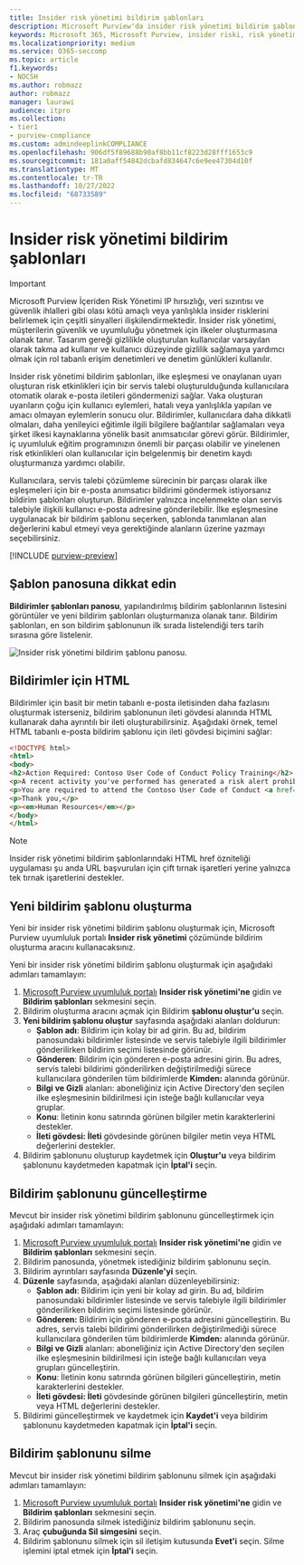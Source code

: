 ```yaml
---
title: Insider risk yönetimi bildirim şablonları
description: Microsoft Purview'da insider risk yönetimi bildirim şablonları hakkında bilgi edinin
keywords: Microsoft 365, Microsoft Purview, insider riski, risk yönetimi, uyumluluk
ms.localizationpriority: medium
ms.service: O365-seccomp
ms.topic: article
f1.keywords:
- NOCSH
ms.author: robmazz
author: robmazz
manager: laurawi
audience: itpro
ms.collection:
- tier1
- purview-compliance
ms.custom: admindeeplinkCOMPLIANCE
ms.openlocfilehash: 906df5f89688b90af8bb11cf8223d28fff1653c9
ms.sourcegitcommit: 181a0aff54842dcbafd834647c6e9ee47304d10f
ms.translationtype: MT
ms.contentlocale: tr-TR
ms.lasthandoff: 10/27/2022
ms.locfileid: "68733589"
---
```

# <a name="insider-risk-management-notice-templates"></a>Insider risk yönetimi bildirim şablonları

> [!IMPORTANT]
> Microsoft Purview İçeriden Risk Yönetimi IP hırsızlığı, veri sızıntısı ve güvenlik ihlalleri gibi olası kötü amaçlı veya yanlışlıkla insider risklerini belirlemek için çeşitli sinyalleri ilişkilendirmektedir. Insider risk yönetimi, müşterilerin güvenlik ve uyumluluğu yönetmek için ilkeler oluşturmasına olanak tanır. Tasarım gereği gizlilikle oluşturulan kullanıcılar varsayılan olarak takma ad kullanır ve kullanıcı düzeyinde gizlilik sağlamaya yardımcı olmak için rol tabanlı erişim denetimleri ve denetim günlükleri kullanılır.

Insider risk yönetimi bildirim şablonları, ilke eşleşmesi ve onaylanan uyarı oluşturan risk etkinlikleri için bir servis talebi oluşturulduğunda kullanıcılara otomatik olarak e-posta iletileri göndermenizi sağlar. Vaka oluşturan uyarıların çoğu için kullanıcı eylemleri, hatalı veya yanlışlıkla yapılan ve amacı olmayan eylemlerin sonucu olur. Bildirimler, kullanıcılara daha dikkatli olmaları, daha yenileyici eğitimle ilgili bilgilere bağlantılar sağlamaları veya şirket ilkesi kaynaklarına yönelik basit anımsatıcılar görevi görür. Bildirimler, iç uyumluluk eğitim programınızın önemli bir parçası olabilir ve yinelenen risk etkinlikleri olan kullanıcılar için belgelenmiş bir denetim kaydı oluşturmanıza yardımcı olabilir.

Kullanıcılara, servis talebi çözümleme sürecinin bir parçası olarak ilke eşleşmeleri için bir e-posta anımsatıcı bildirimi göndermek istiyorsanız bildirim şablonları oluşturun. Bildirimler yalnızca incelenmekte olan servis talebiyle ilişkili kullanıcı e-posta adresine gönderilebilir. İlke eşleşmesine uygulanacak bir bildirim şablonu seçerken, şablonda tanımlanan alan değerlerini kabul etmeyi veya gerektiğinde alanların üzerine yazmayı seçebilirsiniz.

[!INCLUDE [purview-preview](../includes/purview-preview.md)]

## <a name="notice-templates-dashboard"></a>Şablon panosuna dikkat edin

**Bildirimler şablonları panosu**, yapılandırılmış bildirim şablonlarının listesini görüntüler ve yeni bildirim şablonları oluşturmanıza olanak tanır. Bildirim şablonları, en son bildirim şablonunun ilk sırada listelendiği ters tarih sırasına göre listelenir.

![Insider risk yönetimi bildirim şablonu panosu.](../media/insider-risk-notices-dashboard.png)

## <a name="html-for-notices"></a>Bildirimler için HTML

Bildirimler için basit bir metin tabanlı e-posta iletisinden daha fazlasını oluşturmak isterseniz, bildirim şablonunun ileti gövdesi alanında HTML kullanarak daha ayrıntılı bir ileti oluşturabilirsiniz. Aşağıdaki örnek, temel HTML tabanlı e-posta bildirim şablonu için ileti gövdesi biçimini sağlar:

```HTML
<!DOCTYPE html>
<html>
<body>
<h2>Action Required: Contoso User Code of Conduct Policy Training</h2>
<p>A recent activity you've performed has generated a risk alert prohibited by the Contoso User <a href='https://www.contoso.com'>Code of Conduct Policy</a>.</p>
<p>You are required to attend the Contoso User Code of Conduct <a href='https://www.contoso.com'>training</a> within the next 14 days. Please contact <a href='mailto:hr@contoso.com'>Human Resources</a> with any questions about this training request.</p>
<p>Thank you,</p>
<p><em>Human Resources</em></p>
</body>
</html>
```

> [!NOTE]
> Insider risk yönetimi bildirim şablonlarındaki HTML href özniteliği uygulaması şu anda URL başvuruları için çift tırnak işaretleri yerine yalnızca tek tırnak işaretlerini destekler.

## <a name="create-a-new-notice-template"></a>Yeni bildirim şablonu oluşturma

Yeni bir insider risk yönetimi bildirim şablonu oluşturmak için, Microsoft Purview uyumluluk portalı **Insider risk yönetimi** çözümünde bildirim oluşturma aracını kullanacaksınız.

Yeni bir insider risk yönetimi bildirim şablonu oluşturmak için aşağıdaki adımları tamamlayın:

1. [Microsoft Purview uyumluluk portalı](https://compliance.microsoft.com) **Insider risk yönetimi'ne** gidin ve **Bildirim şablonları** sekmesini seçin.
2. Bildirim oluşturma aracını açmak için Bildirim **şablonu oluştur'u** seçin.
3. **Yeni bildirim şablonu oluştur** sayfasında aşağıdaki alanları doldurun:
    - **Şablon adı**: Bildirim için kolay bir ad girin. Bu ad, bildirim panosundaki bildirimler listesinde ve servis talebiyle ilgili bildirimler gönderilirken bildirim seçimi listesinde görünür.
    - **Gönderen**: Bildirim için gönderen e-posta adresini girin. Bu adres, servis talebi bildirimi gönderilirken değiştirilmediği sürece kullanıcılara gönderilen tüm bildirimlerde **Kimden:** alanında görünür.
    - **Bilgi ve Gizli** alanları: aboneliğiniz için Active Directory'den seçilen ilke eşleşmesinin bildirilmesi için isteğe bağlı kullanıcılar veya gruplar.
    - **Konu**: İletinin konu satırında görünen bilgiler metin karakterlerini destekler.
    - **İleti gövdesi: İleti** gövdesinde görünen bilgiler metin veya HTML değerlerini destekler.
4. Bildirim şablonunu oluşturup kaydetmek için **Oluştur'u** veya bildirim şablonunu kaydetmeden kapatmak için **İptal'i** seçin.

## <a name="update-a-notice-template"></a>Bildirim şablonunu güncelleştirme

Mevcut bir insider risk yönetimi bildirim şablonunu güncelleştirmek için aşağıdaki adımları tamamlayın:

1. [Microsoft Purview uyumluluk portalı](https://compliance.microsoft.com) **Insider risk yönetimi'ne** gidin ve **Bildirim şablonları** sekmesini seçin.
2. Bildirim panosunda, yönetmek istediğiniz bildirim şablonunu seçin.
3. Bildirim ayrıntıları sayfasında **Düzenle'yi** seçin.
4. **Düzenle** sayfasında, aşağıdaki alanları düzenleyebilirsiniz:
    - **Şablon adı**: Bildirim için yeni bir kolay ad girin. Bu ad, bildirim panosundaki bildirimler listesinde ve servis talebiyle ilgili bildirimler gönderilirken bildirim seçimi listesinde görünür.
    - **Gönderen:** Bildirim için gönderen e-posta adresini güncelleştirin. Bu adres, servis talebi bildirimi gönderilirken değiştirilmediği sürece kullanıcılara gönderilen tüm bildirimlerde **Kimden:** alanında görünür.
    - **Bilgi ve Gizli** alanları: aboneliğiniz için Active Directory'den seçilen ilke eşleşmesinin bildirilmesi için isteğe bağlı kullanıcıları veya grupları güncelleştirin.
    - **Konu**: İletinin konu satırında görünen bilgileri güncelleştirin, metin karakterlerini destekler.
    - **İleti gövdesi: İleti** gövdesinde görünen bilgileri güncelleştirin, metin veya HTML değerlerini destekler.
5. Bildirimi güncelleştirmek ve kaydetmek için **Kaydet'i** veya bildirim şablonunu kaydetmeden kapatmak için **İptal'i** seçin.

## <a name="delete-a-notice-template"></a>Bildirim şablonunu silme

Mevcut bir insider risk yönetimi bildirim şablonunu silmek için aşağıdaki adımları tamamlayın:

1. [Microsoft Purview uyumluluk portalı](https://compliance.microsoft.com) **Insider risk yönetimi'ne** gidin ve **Bildirim şablonları** sekmesini seçin.
2. Bildirim panosunda silmek istediğiniz bildirim şablonunu seçin.
3. Araç **çubuğunda Sil simgesini** seçin.
4. Bildirim şablonunu silmek için sil iletişim kutusunda **Evet'i** seçin. Silme işlemini iptal etmek için **İptal'i** seçin.
